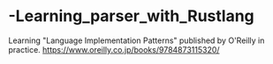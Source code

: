# -Learning_parser_with_Rustlang
Learning "Language Implementation Patterns" published by O'Reilly in practice. https://www.oreilly.co.jp/books/9784873115320/
